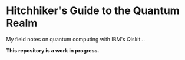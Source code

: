 # Hitchhiker's Guide to the Quantum Realm

My field notes on quantum computing with IBM's Qiskit...

<b>This repository is a work in progress.</b>
